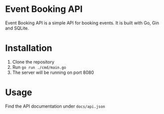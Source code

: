 # Event Booking API

Event Booking API is a simple API for booking events. It is built with Go, Gin and SQLite.

# Installation

1. Clone the repository
2. Run `go run ./cmd/main.go`
3. The server will be running on port 8080

# Usage

Find the API documentation under `docs/api.json`
